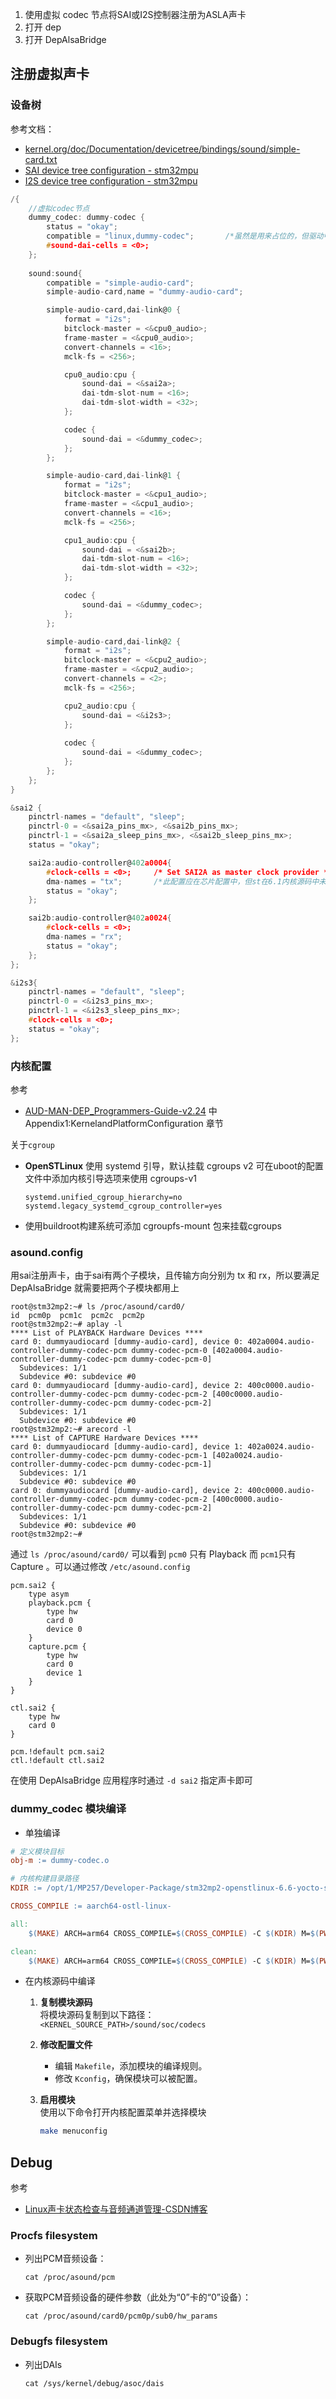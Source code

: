 1. 使用虚拟 codec 节点将SAI或I2S控制器注册为ASLA声卡
2. 打开 dep
3. 打开 DepAlsaBridge



## 注册虚拟声卡

### 设备树

参考文档：

- [kernel.org/doc/Documentation/devicetree/bindings/sound/simple-card.txt](https://www.kernel.org/doc/Documentation/devicetree/bindings/sound/simple-card.txt)
- [SAI device tree configuration - stm32mpu](https://wiki.stmicroelectronics.cn/stm32mpu/wiki/SAI_device_tree_configuration)
- [I2S device tree configuration - stm32mpu](https://wiki.stmicroelectronics.cn/stm32mpu/wiki/I2S_device_tree_configuration)

```c
/{
    //虚拟codec节点
    dummy_codec: dummy-codec {
        status = "okay";
        compatible = "linux,dummy-codec";		/*虽然是用来占位的，但驱动中也需要对音频格式做支持*/
        #sound-dai-cells = <0>;
    };
    
    sound:sound{
        compatible = "simple-audio-card";
        simple-audio-card,name = "dummy-audio-card";

        simple-audio-card,dai-link@0 {
		    format = "i2s";
            bitclock-master = <&cpu0_audio>;
            frame-master = <&cpu0_audio>;
            convert-channels = <16>;
            mclk-fs = <256>;

		    cpu0_audio:cpu {
			    sound-dai = <&sai2a>;
                dai-tdm-slot-num = <16>;
                dai-tdm-slot-width = <32>;
		    };

		    codec {
			    sound-dai = <&dummy_codec>;
		    };
	    };

        simple-audio-card,dai-link@1 {
            format = "i2s";
            bitclock-master = <&cpu1_audio>;
            frame-master = <&cpu1_audio>;
            convert-channels = <16>;
            mclk-fs = <256>;

		    cpu1_audio:cpu {
			    sound-dai = <&sai2b>;
                dai-tdm-slot-num = <16>;
                dai-tdm-slot-width = <32>;
		    };

		    codec {
			    sound-dai = <&dummy_codec>;
		    };
	    };

        simple-audio-card,dai-link@2 {
            format = "i2s";
            bitclock-master = <&cpu2_audio>;
            frame-master = <&cpu2_audio>;
            convert-channels = <2>;
            mclk-fs = <256>;

		    cpu2_audio:cpu {
			    sound-dai = <&i2s3>;
		    };
            
		    codec {
			    sound-dai = <&dummy_codec>;
		    };
	    };
    };
}

&sai2 {
    pinctrl-names = "default", "sleep";
    pinctrl-0 = <&sai2a_pins_mx>, <&sai2b_pins_mx>;
    pinctrl-1 = <&sai2a_sleep_pins_mx>, <&sai2b_sleep_pins_mx>;
    status = "okay";

	sai2a:audio-controller@402a0004{
        #clock-cells = <0>;		/* Set SAI2A as master clock provider */
        dma-names = "tx"; 		/*此配置应在芯片配置中，但st在6.1内核源码中未添加*/
		status = "okay";
	};

	sai2b:audio-controller@402a0024{
        #clock-cells = <0>;
        dma-names = "rx";
		status = "okay";
	};
};

&i2s3{
	pinctrl-names = "default", "sleep";
	pinctrl-0 = <&i2s3_pins_mx>;
	pinctrl-1 = <&i2s3_sleep_pins_mx>;
    #clock-cells = <0>;
	status = "okay";
};
```

### 内核配置

参考

- [AUD-MAN-DEP_Programmers-Guide-v2.24](./AUD-MAN-DEP_Programmers-Guide-v2.24.pdf) 中 Appendix1:KernelandPlatformConfiguration 章节

关于`cgroup`

- **OpenSTLinux** 使用 systemd 引导，默认挂载 cgroups v2 可在uboot的配置文件中添加内核引导选项来使用 cgroups-v1

  ```
  systemd.unified_cgroup_hierarchy=no
  systemd.legacy_systemd_cgroup_controller=yes
  ```

- 使用buildroot构建系统可添加 cgroupfs-mount 包来挂载cgroups



### asound.config

用sai注册声卡，由于sai有两个子模块，且传输方向分别为 tx 和 rx，所以要满足 DepAlsaBridge 就需要把两个子模块都用上

```shell
root@stm32mp2:~# ls /proc/asound/card0/
id  pcm0p  pcm1c  pcm2c  pcm2p
root@stm32mp2:~# aplay -l
**** List of PLAYBACK Hardware Devices ****
card 0: dummyaudiocard [dummy-audio-card], device 0: 402a0004.audio-controller-dummy-codec-pcm dummy-codec-pcm-0 [402a0004.audio-controller-dummy-codec-pcm dummy-codec-pcm-0]
  Subdevices: 1/1
  Subdevice #0: subdevice #0
card 0: dummyaudiocard [dummy-audio-card], device 2: 400c0000.audio-controller-dummy-codec-pcm dummy-codec-pcm-2 [400c0000.audio-controller-dummy-codec-pcm dummy-codec-pcm-2]
  Subdevices: 1/1
  Subdevice #0: subdevice #0
root@stm32mp2:~# arecord -l
**** List of CAPTURE Hardware Devices ****
card 0: dummyaudiocard [dummy-audio-card], device 1: 402a0024.audio-controller-dummy-codec-pcm dummy-codec-pcm-1 [402a0024.audio-controller-dummy-codec-pcm dummy-codec-pcm-1]
  Subdevices: 1/1
  Subdevice #0: subdevice #0
card 0: dummyaudiocard [dummy-audio-card], device 2: 400c0000.audio-controller-dummy-codec-pcm dummy-codec-pcm-2 [400c0000.audio-controller-dummy-codec-pcm dummy-codec-pcm-2]
  Subdevices: 1/1
  Subdevice #0: subdevice #0
root@stm32mp2:~#

```

通过 `ls /proc/asound/card0/` 可以看到 `pcm0` 只有 Playback 而 `pcm1`只有 Capture 。可以通过修改 `/etc/asound.config` 

```
pcm.sai2 {
    type asym
    playback.pcm {
        type hw
        card 0
        device 0
    }
    capture.pcm {
        type hw
        card 0
        device 1
    }
}

ctl.sai2 {
    type hw
    card 0
}

pcm.!default pcm.sai2
ctl.!default ctl.sai2
```

在使用 DepAlsaBridge 应用程序时通过 `-d sai2` 指定声卡即可



### dummy_codec 模块编译

- 单独编译

```makefile
# 定义模块目标
obj-m := dummy-codec.o

# 内核构建目录路径
KDIR := /opt/1/MP257/Developer-Package/stm32mp2-openstlinux-6.6-yocto-scarthgap-mpu-v24.11.06/sources/aarch64-ostl-linux/linux-stm32mp-6.6.48-stm32mp-r1-r0/build/

CROSS_COMPILE := aarch64-ostl-linux-

all:
	$(MAKE) ARCH=arm64 CROSS_COMPILE=$(CROSS_COMPILE) -C $(KDIR) M=$(PWD) modules

clean:
	$(MAKE) ARCH=arm64 CROSS_COMPILE=$(CROSS_COMPILE) -C $(KDIR) M=$(PWD) clean

```

- 在内核源码中编译

  1. **复制模块源码**  
     将模块源码复制到以下路径：  
     `<KERNEL_SOURCE_PATH>/sound/soc/codecs`

  2. **修改配置文件**  

     - 编辑 `Makefile`，添加模块的编译规则。
     - 修改 `Kconfig`，确保模块可以被配置。

  3. **启用模块**  
     使用以下命令打开内核配置菜单并选择模块

     ```bash
     make menuconfig
     ```




## Debug

参考  

- [Linux声卡状态检查与音频通道管理-CSDN博客](https://blog.csdn.net/hyl999/article/details/126726808)

### Procfs filesystem

- 列出PCM音频设备：

  ```shell
  cat /proc/asound/pcm
  ```

- 获取PCM音频设备的硬件参数（此处为“0”卡的“0”设备）：

  ```shell
  cat /proc/asound/card0/pcm0p/sub0/hw_params
  ```

### Debugfs filesystem

- 列出DAIs

  ```shell
  cat /sys/kernel/debug/asoc/dais
  ```

  
